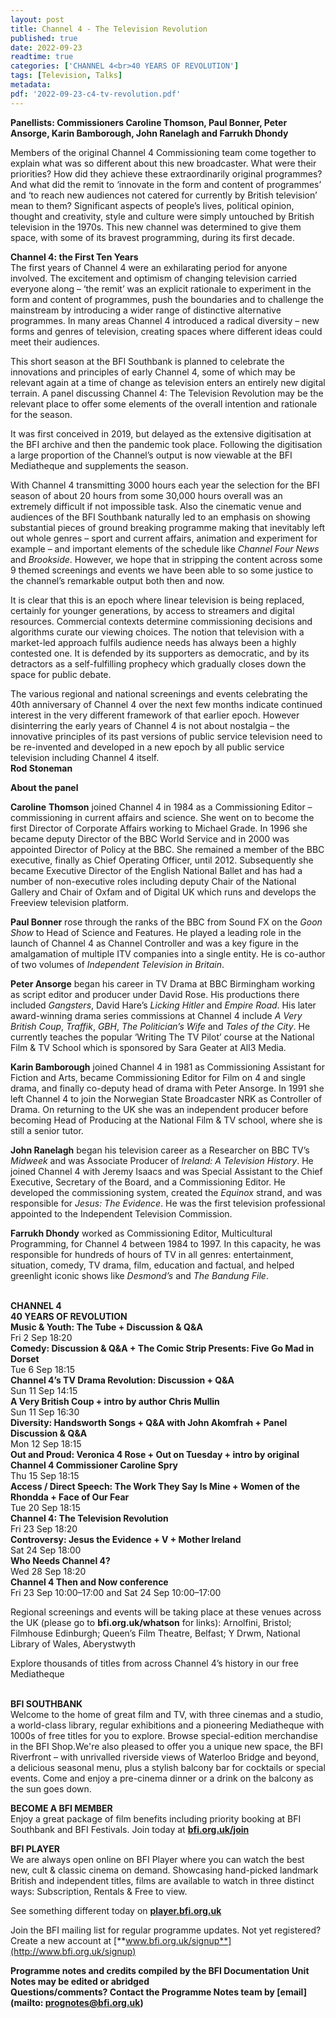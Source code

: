 ```yaml
---
layout: post
title: Channel 4 - The Television Revolution
published: true
date: 2022-09-23
readtime: true
categories: ['CHANNEL 4<br>40 YEARS OF REVOLUTION']
tags: [Television, Talks]
metadata: 
pdf: '2022-09-23-c4-tv-revolution.pdf'
---
```


**Panellists: Commissioners Caroline Thomson, Paul Bonner, Peter Ansorge, Karin Bamborough, John Ranelagh and Farrukh Dhondy**

Members of the original Channel 4 Commissioning team come together to explain what was so different about this new broadcaster. What were their priorities? How did they achieve these extraordinarily original programmes? And what did the remit to ‘innovate in the form and content of programmes’ and ‘to reach new audiences not catered for currently by British television’ mean to them? Significant aspects of people’s lives, political opinion, thought and creativity, style and culture were simply untouched by British television in the 1970s. This new channel was determined to give them space, with some of its bravest programming, during its first decade.

**Channel 4: the First Ten Years**  
The first years of Channel 4 were an exhilarating period for anyone involved. The excitement and optimism of changing television carried everyone along – ‘the remit’ was an explicit rationale to experiment in the form and content of programmes, push the boundaries and to challenge the mainstream by introducing a wider range of distinctive alternative programmes. In many areas Channel 4 introduced a radical diversity – new forms and genres of television, creating spaces where different ideas could meet their audiences.

This short season at the BFI Southbank is planned to celebrate the innovations and principles of early Channel 4, some of which may be relevant again at a time of change as television enters an entirely new digital terrain. A panel discussing Channel 4: The Television Revolution may be the relevant place to offer some elements of the overall intention and rationale for the season.

It was first conceived in 2019, but delayed as the extensive digitisation at the BFI archive and then the pandemic took place. Following the digitisation a large proportion of the Channel’s output is now viewable at the BFI Mediatheque and supplements the season.

With Channel 4 transmitting 3000 hours each year the selection for the BFI season of about 20 hours from some 30,000 hours overall was an extremely difficult if not impossible task. Also the cinematic venue and audiences of the BFI Southbank naturally led to an emphasis on showing substantial pieces of ground breaking programme making that inevitably left out whole genres – sport and current affairs, animation and experiment for example – and important elements of the schedule like _Channel Four News_ and _Brookside_. However, we hope that in stripping the content across some 9 themed screenings and events we have been able to so some justice to the channel’s remarkable output both then and now.

It is clear that this is an epoch where linear television is being replaced, certainly for younger generations, by access to streamers and digital resources. Commercial contexts determine commissioning decisions and algorithms curate our viewing choices. The notion that television with a market-led approach fulfils audience needs has always been a highly contested one. It is defended by its supporters as democratic, and by its detractors as a self-fulfilling prophecy which gradually closes down the space for public debate.

The various regional and national screenings and events celebrating the 40th anniversary of Channel 4 over the next few months indicate continued interest in the very different framework of that earlier epoch. However disinterring the early years of Channel 4 is not about nostalgia – the innovative principles of its past versions of public service television need to be re-invented and developed in a new epoch by all public service television including Channel 4 itself.  
**Rod Stoneman**  

**About the panel**

**Caroline**  **Thomson** joined Channel 4 in 1984 as a Commissioning Editor – commissioning in current affairs and science. She went on to become the first Director of Corporate Affairs working to Michael Grade. In 1996 she became deputy Director of the BBC World Service and in 2000 was appointed Director of Policy at the BBC. She remained a member of the BBC executive, finally as Chief Operating Officer, until 2012. Subsequently she became Executive Director of the English National Ballet and has had a number of non-executive roles including deputy Chair of the National Gallery and Chair of Oxfam and of Digital UK which runs and develops the Freeview television platform.

**Paul Bonner** rose through the ranks of the BBC from Sound FX on the _Goon Show_ to Head of Science and Features. He played a leading role in the launch of Channel 4 as Channel Controller and was a key figure in the amalgamation of multiple ITV companies into a single entity. He is co-author of two volumes of _Independent Television in Britain_.

**Peter Ansorge** began his career in TV Drama at BBC Birmingham working as script editor and producer under David Rose. His productions there included _Gangsters_, David Hare’s _Licking Hitler_ and _Empire Road_. His later award-winning drama series commissions at Channel 4 include _A Very British_ _Coup_, _Traffik_, _GBH_, _The Politician’s Wife_ and _Tales of the City_. He currently teaches the popular ‘Writing The TV Pilot’ course at the National Film & TV School which is sponsored by Sara Geater at All3 Media.

**Karin Bamborough** joined Channel 4 in 1981 as Commissioning Assistant for Fiction and Arts, became Commissioning Editor for Film on 4 and single drama, and finally co-deputy head of drama with Peter Ansorge. In 1991 she left Channel 4 to join the Norwegian State Broadcaster NRK as Controller of Drama. On returning to the UK she was an independent producer before becoming Head of Producing at the National Film & TV school, where she is still a senior tutor.

**John Ranelagh** began his television career as a Researcher on BBC TV’s _Midweek_ and was Associate Producer of _Ireland: A Television History_. He joined Channel 4 with Jeremy Isaacs and was Special Assistant to the Chief Executive, Secretary of the Board, and a Commissioning Editor. He developed the commissioning system, created the _Equinox_ strand, and was responsible for _Jesus: The Evidence_. He was the first television professional appointed to the Independent Television Commission.

**Farrukh Dhondy** worked as Commissioning Editor, Multicultural Programming, for Channel 4 between 1984 to 1997. In this capacity, he was responsible for hundreds of hours of TV in all genres: entertainment, situation, comedy, TV drama, film, education and factual, and helped greenlight iconic shows like _Desmond’s_ and _The Bandung File_.
<br><br>

**CHANNEL 4  
40 YEARS OF REVOLUTION**<br>
**Music & Youth: The Tube + Discussion & Q&A**<br>
Fri 2 Sep 18:20<br>
**Comedy: Discussion & Q&A + The Comic Strip Presents: Five Go Mad in Dorset**<br>
Tue 6 Sep 18:15<br>
**Channel 4’s TV Drama Revolution:  Discussion + Q&A**<br>
Sun 11 Sep 14:15<br>
**A Very British Coup + intro by  author Chris Mullin**<br>
Sun 11 Sep 16:30<br>
**Diversity: Handsworth Songs + Q&A with  John Akomfrah + Panel Discussion & Q&A**<br>
Mon 12 Sep 18:15<br>
**Out and Proud: Veronica 4 Rose  + Out on Tuesday + intro by original  
Channel 4 Commissioner Caroline Spry**<br>
Thu 15 Sep 18:15<br>
**Access / Direct Speech: The Work They Say  Is Mine + Women of the Rhondda  + Face of Our Fear**<br>
Tue 20 Sep 18:15<br>
**Channel 4: The Television Revolution**<br>
Fri 23 Sep 18:20<br>
**Controversy: Jesus the Evidence + V  + Mother Ireland**<br>
Sat 24 Sep 18:00<br>
**Who Needs Channel 4?**<br>
Wed 28 Sep 18:20<br>
**Channel 4 Then and Now conference**<br>
Fri 23 Sep 10:00–17:00 and Sat 24 Sep  10:00–17:00<br>

Regional screenings and events will be taking place at these venues across the UK (please go to **bfi.org.uk/whatson** for links): Arnolfini, Bristol; Filmhouse Edinburgh; Queen’s Film Theatre, Belfast; Y Drwm, National Library of Wales, Aberystwyth

Explore thousands of titles from across  Channel 4’s history in our free Mediatheque<br>
<br>

**BFI SOUTHBANK**  
Welcome to the home of great film and TV, with three cinemas and a studio, a world-class library, regular exhibitions and a pioneering Mediatheque with 1000s of free titles for you to explore. Browse special-edition merchandise in the BFI Shop.We&#39;re also pleased to offer you a unique new space, the BFI Riverfront – with unrivalled riverside views of Waterloo Bridge and beyond, a delicious seasonal menu, plus a stylish balcony bar for cocktails or special events. Come and enjoy a pre-cinema dinner or a drink on the balcony as the sun goes down.  

**BECOME A BFI MEMBER**  
Enjoy a great package of film benefits including priority booking at BFI Southbank and BFI Festivals. Join today at [**bfi.org.uk/join**](http://www.bfi.org.uk/join)  

**BFI PLAYER**  
 We are always open online on BFI Player where you can watch the best new, cult &amp; classic cinema on demand. Showcasing hand-picked landmark British and independent titles, films are available to watch in three distinct ways: Subscription, Rentals &amp; Free to view.  

See something different today on [**player.bfi.org.uk**](https://player.bfi.org.uk)  

Join the BFI mailing list for regular programme updates. Not yet registered? Create a new account at [**www.bfi.org.uk/signup**](http://www.bfi.org.uk/signup)

**Programme notes and credits compiled by the BFI Documentation Unit  
Notes may be edited or abridged  
Questions/comments? Contact the Programme Notes team by [email](mailto: prognotes@bfi.org.uk)**

<!--stackedit_data:
eyJoaXN0b3J5IjpbLTU0MDk3MzUyMiwtMjE5MjcyMzg3XX0=
-->